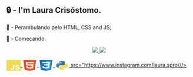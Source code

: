 ## 🔒 - I'm Laura Crisóstomo.

   🍁 - Perambulando pelo HTML, CSS and JS;
   
   🎈 - Começando.



<div align="center">
  <a href="https://github.com/LauraCriss">
  <img height="180em" src="https://github-readme-stats.vercel.app/api?username=LauraCriss&show_icons=true&theme=tokyonight&include_all_commits=true&count_private=true"/>
  <img height="140em" src="https://github-readme-stats.vercel.app/api/top-langs/?username=LauraCriss&layout=compact&langs_count=7&theme=tokyonight"/>
</div>
  
  <div style="display: inline_block"><br>
  <img align="center" alt="Laura-Js" height="30" width="40" src="https://raw.githubusercontent.com/devicons/devicon/master/icons/javascript/javascript-plain.svg">
  <img align="center" alt="Laura-HTML" height="30" width="40" src="https://raw.githubusercontent.com/devicons/devicon/master/icons/html5/html5-original.svg">
  <img align="center" alt="Laura-CSS" height="30" width="40" src="https://raw.githubusercontent.com/devicons/devicon/master/icons/css3/css3-original.svg">
  <img align="center" alt="Laura-Python" height="30" width="40" src="https://raw.githubusercontent.com/devicons/devicon/master/icons/python/python-original.svg">
src="https://www.instagram.com/laura.spro///>
</div>
